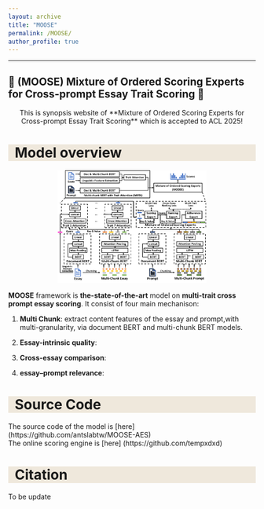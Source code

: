 ```yaml
---
layout: archive
title: "MOOSE"
permalink: /MOOSE/
author_profile: true
---
```

---
🦌 (MOOSE) Mixture of Ordered Scoring Experts for Cross-prompt Essay Trait Scoring 🦌
---
<div align="center" >
This is synopsis website of **Mixture of Ordered Scoring Experts for Cross-prompt Essay Trait Scoring** which is accepted to ACL 2025!
</div>
<h1 style= "background:#efe8dc">&nbsp; Model overview</h1>
<div align="center">
  <img src="/images/aes.png"  width="60%" height="60%"/>
</div>

**MOOSE** framework is **the-state-of-the-art** model on **multi-trait cross prompt essay scoring**. It consist of four main mechanison:

1. **Multi Chunk**: extract content features of the essay and prompt,with multi-granularity, via document BERT and multi-chunk BERT models. 

2. **Essay-intrinsic quality**:

3. **Cross-essay comparison**:

4. **essay–prompt relevance**:

<h1 style= "background:#efe8dc">&nbsp; Source Code</h1>
The source code of the model is [here] (https://github.com/antslabtw/MOOSE-AES)<br>
The online scoring engine is [here] (https://github.com/tempxdxd)<br>
<h1 style= "background:#efe8dc">&nbsp; Citation</h1>
To be update
